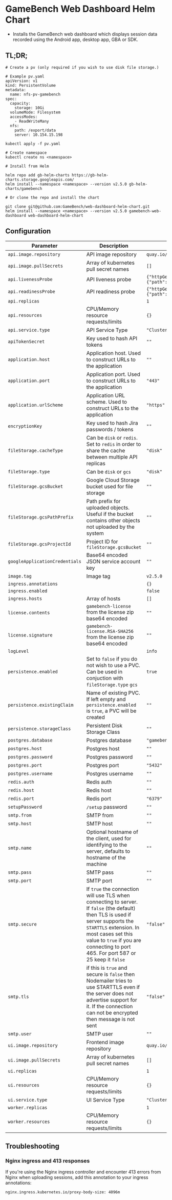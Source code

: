 # GameBench Web Dashboard Helm Chart

* Installs the GameBench web dashboard which displays session data recorded using the Android app, desktop app, GBA or SDK.

## TL;DR;

```
# Create a pv (only required if you wish to use disk file storage.)

# Example pv.yaml
apiVersion: v1
kind: PersistentVolume
metadata:
  name: nfs-pv-gamebench
spec:
  capacity:
    storage: 10Gi
  volumeMode: Filesystem
  accessModes:
    - ReadWriteMany
  nfs:
    path: /export/data
    server: 10.154.15.198

kubectl apply -f pv.yaml

# Create namespace
kubectl create ns <namespace>

# Install from Helm

helm repo add gb-helm-charts https://gb-helm-charts.storage.googleapis.com/
helm install --namespace <namespace> --version v2.5.0 gb-helm-charts/gamebench

# Or clone the repo and install the chart

git clone git@github.com:GameBench/web-dashboard-helm-chart.git
helm install --namespace <namespace> --version v2.5.0 gamebench-web-dashboard web-dashboard-helm-chart
```

## Configuration

| Parameter  | Description | Default |
| ------------- | ------------- | -- |
| `api.image.repository` | API image repository  | `quay.io/gamebench/node-backend` |
| `api.image.pullSecrets` | Array of kubernetes pull secret names | `[]` |
| `api.livenessProbe` | API liveness probe  | `{"httpGet":{"path":"/v1/health","port":5000},"initialDelaySeconds":60,"periodSeconds":30}` |
| `api.readinessProbe` | API readiness probe  | `{"httpGet":{"path":"/v1/info/version","port":5000},"initialDelaySeconds":60,"periodSeconds":30}` |
| `api.replicas` | | `1` |
| `api.resources` | CPU/Memory resource requests/limits  | `{}` |
| `api.service.type` | API Service Type | `"ClusterIP"` | 
| `apiTokenSecret` | Key used to hash API tokens  | `""` |
| `application.host` | Application host. Used to construct URLs to the application  | `""` |
| `application.port` | Application port. Used to construct URLs to the application  | `"443"` |
| `application.urlScheme` | Application URL scheme. Used to construct URLs to the application  | `"https"` |
| `encryptionKey` | Key used to hash Jira passwords / tokens  | `""` |
| `fileStorage.cacheType` | Can be `disk` or `redis`. Set to `redis` in order to share the cache between multiple API replicas  | `"disk"` |
| `fileStorage.type` | Can be `disk` or `gcs` | `"disk"` |
| `fileStorage.gcsBucket` | Google Cloud Storage bucket used for file storage | `""` |
| `fileStorage.gcsPathPrefix` | Path prefix for uploaded objects. Useful if the bucket contains other objects not uploaded by the system | `""` |
| `fileStorage.gcsProjectId` | Project ID for `fileStorage.gcsBucket` | `""` |
| `googleApplicationCredentials` | Base64 encoded JSON service account key | `""` |
| `image.tag` | Image tag | `v2.5.0` |
| `ingress.annotations` | | `{}` |
| `ingress.enabled` | | `false` |
| `ingress.hosts` | Array of hosts | `[]` |
| `license.contents` | `gamebench-license` from the license zip base64 encoded | `""` |
| `license.signature` | `gamebench-license.RSA-SHA256` from the license zip base64 encoded  | `""` |
| `logLevel` |  | `info` |
| `persistence.enabled` | Set to `false` if you do not wish to use a PVC. Can be used in conjuction with `fileStorage.type` `gcs` | `true` |
| `persistence.existingClaim` | Name of existing PVC. If left empty and `persistence.enabled` is `true`, a PVC will be created | `""` |
| `persistence.storageClass` | Persistent Disk Storage Class | `""` |
| `postgres.database` | Postgres database | `"gamebench"` |
| `postgres.host` | Postgres host | `""` |
| `postgres.password` | Postgres password | `""` |
| `postgres.port` | Postgres port | `"5432"` |
| `postgres.username` | Postgres username | `""` |
| `redis.auth` | Redis auth | `""` |
| `redis.host` | Redis host | `""` |
| `redis.port` | Redis port | `"6379"` |
| `setupPassword` | `/setup` password | `""` |
| `smtp.from` | SMTP from | `""` |
| `smtp.host` | SMTP host | `""` |
| `smtp.name` | Optional hostname of the client, used for identifying to the server, defaults to hostname of the machine | `""` |
| `smtp.pass` | SMTP pass | `""` |
| `smtp.port` | SMTP port | `""` |
| `smtp.secure` | If `true` the connection will use TLS when connecting to server. If `false` (the default) then TLS is used if server supports the `STARTTLS` extension. In most cases set this value to `true` if you are connecting to port 465. For port 587 or 25 keep it `false` | `"false"` |
| `smtp.tls` | if this is `true` and secure is `false` then Nodemailer tries to use STARTTLS even if the server does not advertise support for it. If the connection can not be encrypted then message is not sent | `"false"` |
| `smtp.user` | SMTP user | `""` |
| `ui.image.repository` | Frontend image repository  | `quay.io/gamebench/ang4-frontend` |
| `ui.image.pullSecrets` | Array of kubernetes pull secret names | `[]` |
| `ui.replicas` | | `1` |
| `ui.resources` | CPU/Memory resource requests/limits  | `{}` |
| `ui.service.type` | UI Service Type | `"ClusterIP"` |
| `worker.replicas` | | `1` |
| `worker.resources` | CPU/Memory resource requests/limits  | `{}` |

## Troubleshooting

### Nginx ingress and 413 responses

If you're using the Nginx ingress controller and encounter 413 errors from Nginx when uploading sessions, add this annotation to your ingress annotations:

```
nginx.ingress.kubernetes.io/proxy-body-size: 4096m
```
